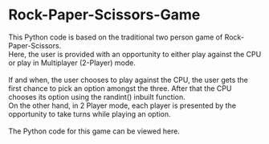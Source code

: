 # Rock-Paper-Scissors-Game
This Python code is based on the traditional two person game of Rock-Paper-Scissors. <br />
Here, the user is provided with an opportunity to either play against the CPU or play in Multiplayer (2-Player) mode. <br /> <br />
If and when, the user chooses to play against the CPU, the user gets the first chance to pick an option amongst the three. 
After that the CPU chooses its option using the randint() inbuilt function. 
<br /> 
On the other hand, in 2 Player mode, each player is presented by the opportunity to take turns while playing an option.
<br /> <br />
The Python code for this game can be viewed here.
